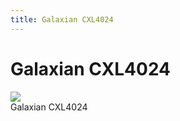 ```yaml
---
title: Galaxian CXL4024
---
```

# Galaxian CXL4024  
  
![](attachments/Galaxian_CXL4024.jpg)  
Galaxian CXL4024  
